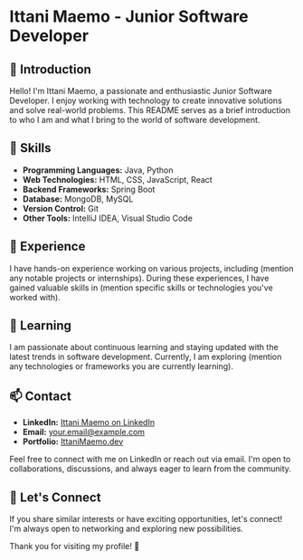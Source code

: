 # Ittani Maemo - Junior Software Developer

## 👋 Introduction

Hello! I'm Ittani Maemo, a passionate and enthusiastic Junior Software Developer. I enjoy working with technology to create innovative solutions and solve real-world problems. This README serves as a brief introduction to who I am and what I bring to the world of software development.

## 🚀 Skills

- **Programming Languages:** Java, Python
- **Web Technologies:** HTML, CSS, JavaScript, React
- **Backend Frameworks:** Spring Boot
- **Database:** MongoDB, MySQL
- **Version Control:** Git
- **Other Tools:** IntelliJ IDEA, Visual Studio Code

## 💼 Experience

I have hands-on experience working on various projects, including (mention any notable projects or internships). During these experiences, I have gained valuable skills in (mention specific skills or technologies you've worked with).

## 🌱 Learning

I am passionate about continuous learning and staying updated with the latest trends in software development. Currently, I am exploring (mention any technologies or frameworks you are currently learning).

## 📫 Contact

- **LinkedIn:** [Ittani Maemo on LinkedIn](https://www.linkedin.com/in/ittani-maemo-3b6721b5?lipi=urn%3Ali%3Apage%3Ad_flagship3_profile_view_base_contact_details%3B2MUu7xuhSMKhecOHvDThbA%3D%3D)
- **Email:** your.email@example.com
- **Portfolio:** [IttaniMaemo.dev](https://ittanimaemo.dev)

Feel free to connect with me on LinkedIn or reach out via email. I'm open to collaborations, discussions, and always eager to learn from the community.

## 🤝 Let's Connect

If you share similar interests or have exciting opportunities, let's connect! I'm always open to networking and exploring new possibilities.

Thank you for visiting my profile! 🚀
